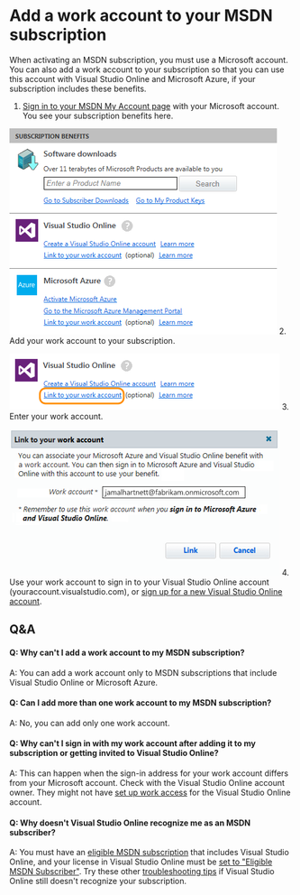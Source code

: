 
# Add a work account to your MSDN subscription


When activating an MSDN subscription, you must use a Microsoft account. You can also 
add a work account to your subscription so that you can use this account with Visual 
Studio Online and Microsoft Azure, if your subscription includes these benefits.


1. [Sign in to your MSDN My Account page](https://msdn.microsoft.com/subscriptions/manage/) 
with your Microsoft account. You see your subscription benefits here.



![Review your subscription benefits](./media/link-msdn-subscription-to-organizational-account-vs/SubscriptionBenefitsWorkAccount.png)
2. Add your work account to your subscription.



![Link your work account to your subscription](./media/link-msdn-subscription-to-organizational-account-vs/LinkSubscriptionWorkAccount.png)
3. Enter your work account.



![Enter your work account email address](./media/link-msdn-subscription-to-organizational-account-vs/EnterWorkAccount.png)
4. Use your work account to sign in to your Visual Studio Online 
account (youraccount.visualstudio.com), or 
[sign up for a new Visual Studio Online account](http://go.microsoft.com/fwlink/?LinkId=307137).

## Q&amp;A

#### Q:  Why can't I add a work account to my MSDN subscription?


A:  You can add a work account only to MSDN subscriptions that include Visual Studio 
Online or Microsoft Azure.


#### Q:  Can I add more than one work account to my MSDN subscription?


A:  No, you can add only one work account.


#### Q:  Why can't I sign in with my work account after adding it to my subscription or getting invited to Visual Studio Online?


A:  This can happen when the sign-in address for your work account differs from your 
Microsoft account. Check with the Visual Studio Online account owner. They might not 
have [set up work access](https://www.visualstudio.com/get-started/setup/manage-organization-access-for-your-account-vs)
for the Visual Studio Online account.


#### Q:  Why doesn't Visual Studio Online recognize me as an MSDN subscriber?


A:  You must have an [eligible MSDN subscription](https://www.visualstudio.com/get-started/setup/assign-licenses-to-users-vs#EligibleMSDNSubscriptions)
that includes Visual Studio Online, and your license in Visual Studio Online must be
[set to "Eligible MSDN Subscriber"](https://www.visualstudio.com/get-started/setup/assign-licenses-to-users-vs). Try these other 
[troubleshooting tips](http://blogs.msdn.com/b/visualstudioalm/archive/2014/03/19/visual-studio-online-best-practices-troubleshooting-issues-with-the-quot-eligible-msdn-subscriber-license-type.aspx) 
if Visual Studio Online still doesn't recognize your subscription.
